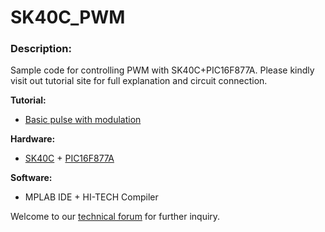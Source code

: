 # SK40C_PWM

<h3>Description:</h3>
Sample code for controlling PWM with SK40C+PIC16F877A. Please kindly visit out tutorial site for full explanation and circuit connection. <br/>

<b>Tutorial:</b>
<ul><li><a href="http://tutorial.cytron.com.my/2012/01/14/basic-pulse-width-modulation-pwm/" target="_blank"> Basic pulse with modulation</a></li>
</ul>
<b>Hardware:</b>
<ul><li><a href="http://www.cytron.com.my/p-sk40c" target="_blank">SK40C</a> + <a href="http://www.cytron.com.my/p-ic-pic-16f877a" target="_blank">PIC16F877A</a></li>
</ul>
<b>Software:</b>
<ul><li>MPLAB IDE + HI-TECH Compiler </li>
</ul>

Welcome to our <a href="http://forum.cytron.com.my/" target="_blank">technical forum</a> for further inquiry.
